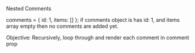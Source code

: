 Nested Comments

comments = {
  id: 1,
  items: []
};
if comments object is has id: 1, and items array empty then no comments are added yet.

Objective: 
Recursively, loop through and render each comment in comment prop